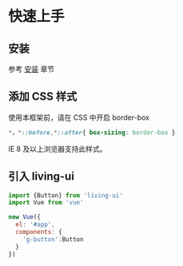 # 快速上手

## 安装

参考 [安装](/install/) 章节

## 添加 CSS 样式

使用本框架前，请在 CSS 中开启 border-box

```css
*，*::before,*::after{ box-sizing: border-box }
```

IE 8 及以上浏览器支持此样式。

## 引入 living-ui
```js
import {Button} from 'living-ui'
import Vue from 'vue'

new Vue({
  el: '#app',
  components: {
    'g-button':Button
  }
})
```